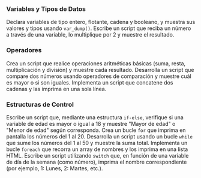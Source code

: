 ### Variables y Tipos de Datos

Declara variables de tipo entero, flotante, cadena y booleano, y muestra sus valores y tipos usando `var_dump()`.
Escribe un script que reciba un número a través de una variable, lo multiplique por 2 y muestre el resultado.

### Operadores

Crea un script que realice operaciones aritméticas básicas (suma, resta, multiplicación y división) y muestre cada
resultado. Desarrolla un script que compare dos números usando operadores de comparación y muestre cuál es mayor o si
son iguales. Implementa un script que concatene dos cadenas y las imprima en una sola línea.

### Estructuras de Control

Escribe un script que, mediante una estructura `if-else`, verifique si una variable de edad es mayor o igual a 18 y
muestre "Mayor de edad" o "Menor de edad" según corresponda. Crea un bucle `for` que imprima en pantalla los números del
1 al 20. Desarrolla un script usando un bucle `while` que sume los números del 1 al 50 y muestre la suma total.
Implementa un bucle `foreach` que recorra un array de nombres y los imprima en una lista HTML. Escribe un script
utilizando `switch` que, en función de una variable de día de la semana (como número), imprima el nombre correspondiente
(por ejemplo, 1: Lunes, 2: Martes, etc.).
